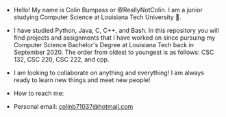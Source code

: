 - Hello! My name is Colin Bumpass or @ReallyNotColin. I am a junior studying Computer Science at Louisiana Tech University 🐶.
- I have studied Python, Java, C, C++, and Bash. In this repository you will find projects and assignments that I have worked on since pursuing my Computer Science Bachelor's Degree at Louisiana Tech back in September 2020. The order from oldest to youngest is as follows: CSC 132, CSC 220, CSC 222, and cpp.

- I am looking to collaborate on anything and everything! I am always ready to learn new things and meet new people!
- How to reach me: 
- Personal email: colinb71037@hotmail.com

<!---
ReallyNotColin/ReallyNotColin is a ✨ special ✨ repository because its `README.md` (this file) appears on your GitHub profile.
You can click the Preview link to take a look at your changes.
--->
